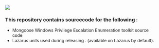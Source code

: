 [<img src="https://img.shields.io/badge/build%20with-Lazarus-red.svg">](https://www.lazarus-ide.org/)

### This repository contains sourcecode for the following : 

 * Mongoose Windows Privilege Escalation Enumeration toolkit source code 
 * Lazarus units used during releasing . (available on Lazarus by default).
 


